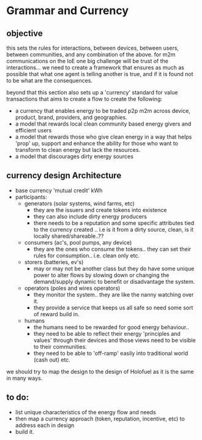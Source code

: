 # Grammar and Currency

## objective

this sets the rules for interactions, between devices, between users, between communities, and any combination of the above.
for m2m communications on the IoE one big challenge will be trust of the interactions... we need to create a framework that ensures as much as possible that what one agent is telling another is true, and if it is found not to be what are the consequences.

beyond that this section also sets up a 'currency' standard for value transactions that aims to create a flow to create the following:
- a currency that enables energy to be traded p2p m2m across device, product, brand, providers, and geographies.
- a model that rewards local clean community based energy givers and efficient users
- a model that rewards those who give clean energy in a way that helps 'prop' up, support and enhance the ability for those who want to transform to clean energy but lack the resources.
- a model that discourages dirty energy sources

## currency design Architecture

- base currency 'mutual credit' kWh
- participants:
  - generators (solar systems, wind farms, etc)
    - they are the issuers and create tokens into existence
    - they can also include dirty energy producers
    - there needs to be a reputation and some specific attributes tied to the currency created .. i.e is it from a dirty source, clean, is it locally shared/shareable..??
  - consumers (ac's, pool pumps, any device)
    - they are the ones who consume the tokens.. they can set their rules for consumption.. i.e. clean only etc.
  - storers (batteries, ev's)
    - may or may not be another class but they do have some unique power to alter flows by slowing down or changing the demand/supply dynamic to benefit or disadvantage the system.
  - operators (poles and wires operators)
    - they monitor the system.. they are like the nanny watching over it.
    - they provide a service that keeps us all safe so need some sort of reward build in.
  - humans
    - the humans need to be rewarded for good energy behaviour..
    - they need to be able to reflect their energy 'principles and values' through their devices and those views need to be visible to their communities.
    - they need to be able to 'off-ramp' easily into traditional world (cash out) etc.

we should try to map the design to the design of Holofuel as it is the same in many ways.

## to do:

- list unique characteristics of the energy flow and needs
- then map a currency approach (token, reputation, incentive, etc) to address each in design
- build it.
